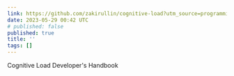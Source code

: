 ```yaml
---
link: https://github.com/zakirullin/cognitive-load?utm_source=programmingdigest&utm_medium&utm_campaign=1648
date: 2023-05-29 00:42 UTC
# published: false
published: true
title: ''
tags: []
---
```


Cognitive Load Developer's Handbook
